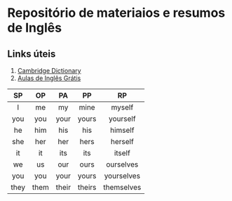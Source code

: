 # Repositório de materiaios e resumos de Inglês

## Links úteis
1. [Cambridge Dictionary](https://dictionary.cambridge.org/pt/)
1. [Aulas de Inglês Grátis](https://aulasdeinglesgratis.net/)

|SP   |OP   | PA  |PP    |RP        |
|:---:|:---:|:---:|:---: |:---:     |
|I    |me   |my   |mine  |myself    |
|you  |you  |your |yours |yourself  |
|he   |him  |his  |his   |himself   |
|she  |her  |her  |hers  |herself   |
|it   |it   |its  |its   |itself    |
|we   |us   |our  |ours  |ourselves |
|you  |you  |your |yours |yourselves|
|they |them |their|theirs|themselves|
